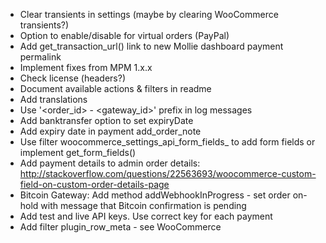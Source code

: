 - Clear transients in settings (maybe by clearing WooCommerce transients?)
- Option to enable/disable for virtual orders (PayPal)
- Add get_transaction_url() link to new Mollie dashboard payment permalink
- Implement fixes from MPM 1.x.x
- Check license (headers?)
- Document available actions & filters in readme
- Add translations
- Use '<order_id> - <gateway_id>' prefix in log messages
- Add banktransfer option to set expiryDate
- Add expiry date in payment add_order_note
- Use filter woocommerce_settings_api_form_fields_<gateway-id> to add form fields or implement get_form_fields()
- Add payment details to admin order details: http://stackoverflow.com/questions/22563693/woocommerce-custom-field-on-custom-order-details-page
- Bitcoin Gateway: Add method addWebhookInProgress - set order on-hold with message that Bitcoin confirmation is pending
- Add test and live API keys. Use correct key for each payment
- Add filter plugin_row_meta - see WooCommerce
